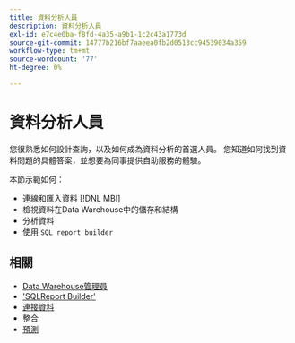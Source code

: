 ```yaml
---
title: 資料分析人員
description: 資料分析人員
exl-id: e7c4e0ba-f8fd-4a35-a9b1-1c2c43a1773d
source-git-commit: 14777b216bf7aaeea0fb2d0513cc94539034a359
workflow-type: tm+mt
source-wordcount: '77'
ht-degree: 0%

---
```


# 資料分析人員

您很熟悉如何設計查詢，以及如何成為資料分析的首選人員。 您知道如何找到資料問題的具體答案，並想要為同事提供自助服務的體驗。

本節示範如何：
* 連線和匯入資料 [!DNL MBI]
* 檢視資料在Data Warehouse中的儲存和結構
* 分析資料
* 使用 `SQL report builder`

## 相關

* [Data Warehouse管理員](../mbi/data-analyst/data-warehouse-mgr/tour-dwm.md)
* [&#39;SQLReport Builder&#39;](data-analyst/dev-reports/sql-rpt-bldr.md)
* [連接資料](../mbi/data-analyst/importing-data/connecting-data/connecting-data.md)
* [整合](../mbi/data-analyst/importing-data/integrations/magento.md)
* [預測](../mbi/data-analyst/analysis/forecasting.md)
